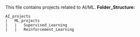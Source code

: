 This file contains projects related to AI/ML.
**Folder_Structure:**
```
AI_projects
|	ML_projects
|	|	Supervised_Learning
|	|	Reinforcement_Learning
```
